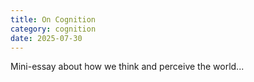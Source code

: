 ```yaml
---
title: On Cognition
category: cognition
date: 2025-07-30
---
```


Mini-essay about how we think and perceive the world...
